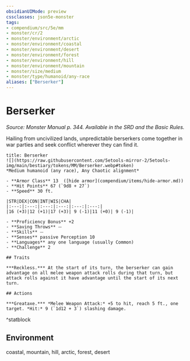 ```yaml
---
obsidianUIMode: preview
cssclasses: json5e-monster
tags:
- compendium/src/5e/mm
- monster/cr/2
- monster/environment/arctic
- monster/environment/coastal
- monster/environment/desert
- monster/environment/forest
- monster/environment/hill
- monster/environment/mountain
- monster/size/medium
- monster/type/humanoid/any-race
aliases: ["Berserker"]
---
```

# Berserker
*Source: Monster Manual p. 344. Available in the SRD and the Basic Rules.*  

Hailing from uncivilized lands, unpredictable berserkers come together in war parties and seek conflict wherever they can find it.

```ad-statblock
title: Berserker
![](https://raw.githubusercontent.com/5etools-mirror-2/5etools-img/main/bestiary/tokens/MM/Berserker.webp#token)
*Medium humanoid (any race), Any Chaotic alignment*

- **Armor Class** 13  ([hide armor](compendium/items/hide-armor.md))
- **Hit Points** 67 (`9d8 + 27`)
- **Speed** 30 ft.

|STR|DEX|CON|INT|WIS|CHA|
|:---:|:---:|:---:|:---:|:---:|:---:|
|16 (+3)|12 (+1)|17 (+3)| 9 (-1)|11 (+0)| 9 (-1)|

- **Proficiency Bonus** +2
- **Saving Throws** ⏤
- **Skills** ⏤
- **Senses** passive Perception 10
- **Languages** any one language (usually Common)
- **Challenge** 2

## Traits

***Reckless.*** At the start of its turn, the berserker can gain advantage on all melee weapon attack rolls during that turn, but attack rolls against it have advantage until the start of its next turn.

## Actions

***Greataxe.*** *Melee Weapon Attack:* +5 to hit, reach 5 ft., one target. *Hit:* 9 (`1d12 + 3`) slashing damage.
```
^statblock

## Environment

coastal, mountain, hill, arctic, forest, desert
